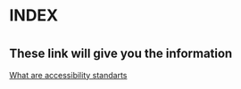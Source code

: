 <html>
 <head>
   <meta charset="utf 8">
   <title>Index</title>
                 
 </head>
      <body>
       <h1>INDEX<h1>
       <h2> These link will give you the information</h2>
       <a href="https://github.com/vicenteferper1707/my--webpage/blob/main/accessibility-standards.html">What are accessibility standarts</a> <br>
                   
